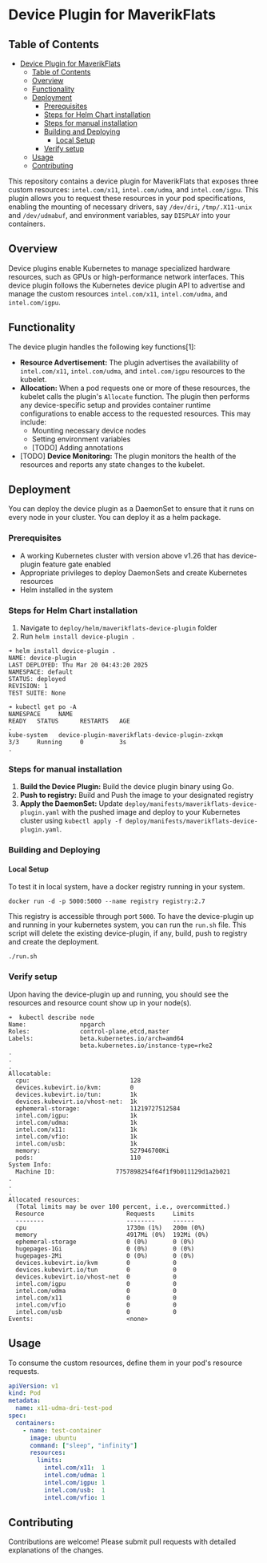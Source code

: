 # Device Plugin for MaverikFlats

## Table of Contents
- [Device Plugin for MaverikFlats](#device-plugin-for-maverikflats)
  - [Table of Contents](#table-of-contents)
  - [Overview](#overview)
  - [Functionality](#functionality)
  - [Deployment](#deployment)
    - [Prerequisites](#prerequisites)
    - [Steps for Helm Chart installation](#steps-for-helm-chart-installation)
    - [Steps for manual installation](#steps-for-manual-installation)
    - [Building and Deploying](#building-and-deploying)
      - [Local Setup](#local-setup)
    - [Verify setup](#verify-setup)
  - [Usage](#usage)
  - [Contributing](#contributing)

This repository contains a device plugin for MaverikFlats that exposes three custom resources: `intel.com/x11`, `intel.com/udma`, and `intel.com/igpu`. This plugin allows you to request these resources in your pod specifications, enabling the mounting of necessary drivers, say `/dev/dri`, `/tmp/.X11-unix` and `/dev/udmabuf`, and environment variables, say `DISPLAY` into your containers.

## Overview

Device plugins enable Kubernetes to manage specialized hardware resources, such as GPUs or high-performance network interfaces. This device plugin follows the Kubernetes device plugin API to advertise and manage the custom resources `intel.com/x11`, `intel.com/udma`, and `intel.com/igpu`.

## Functionality

The device plugin handles the following key functions[1]:

*   **Resource Advertisement:** The plugin advertises the availability of `intel.com/x11`, `intel.com/udma`, and `intel.com/igpu` resources to the kubelet.
*   **Allocation:** When a pod requests one or more of these resources, the kubelet calls the plugin's `Allocate` function.  The plugin then performs any device-specific setup and provides container runtime configurations to enable access to the requested resources. This may include:
    *   Mounting necessary device nodes
    *   Setting environment variables
    *   [TODO] Adding annotations
*   [TODO] **Device Monitoring:** The plugin monitors the health of the resources and reports any state changes to the kubelet. 

## Deployment

You can deploy the device plugin as a DaemonSet to ensure that it runs on every node in your cluster. You can deploy it as a helm package.

### Prerequisites

*   A working Kubernetes cluster with version above v1.26 that has device-plugin feature gate enabled
*   Appropriate privileges to deploy DaemonSets and create Kubernetes resources
* Helm installed in the system

### Steps for Helm Chart installation
1. Navigate to `deploy/helm/maverikflats-device-plugin` folder
2. Run `helm install device-plugin .`
```shell
➜ helm install device-plugin .
NAME: device-plugin
LAST DEPLOYED: Thu Mar 20 04:43:20 2025
NAMESPACE: default
STATUS: deployed
REVISION: 1
TEST SUITE: None

➜ kubectl get po -A
NAMESPACE     NAME                                                    READY   STATUS      RESTARTS   AGE
.
kube-system   device-plugin-maverikflats-device-plugin-zxkqm          3/3     Running     0          3s
.
```

### Steps for manual installation

1.  **Build the Device Plugin:** Build the device plugin binary using Go.
2.  **Push to registry:** Build and Push the image to your designated registry
3.  **Apply the DaemonSet:** Update `deploy/manifests/maverikflats-device-plugin.yaml` with the pushed image and deploy to your Kubernetes cluster using `kubectl apply -f deploy/manifests/maverikflats-device-plugin.yaml`.

### Building and Deploying
#### Local Setup

To test it in local system, have a docker registry running in your system.
```shell
docker run -d -p 5000:5000 --name registry registry:2.7
```
This registry is accessible through port `5000`. To have the device-plugin up and running in your kubernetes system, you can run the `run.sh` file. This script will delete the existing device-plugin, if any, build, push to registry and create the deployment. 
```shell
./run.sh
```

### Verify setup

Upon having the device-plugin up and running, you should see the resources and resource count show up in your node(s). 
```shell
➜  kubectl describe node
Name:               npgarch
Roles:              control-plane,etcd,master
Labels:             beta.kubernetes.io/arch=amd64
                    beta.kubernetes.io/instance-type=rke2
.
.
.
Allocatable:
  cpu:                            128
  devices.kubevirt.io/kvm:        0
  devices.kubevirt.io/tun:        1k
  devices.kubevirt.io/vhost-net:  1k
  ephemeral-storage:              11219727512584
  intel.com/igpu:                 1k
  intel.com/udma:                 1k
  intel.com/x11:                  1k
  intel.com/vfio:                 1k
  intel.com/usb:                  1k
  memory:                         527946700Ki
  pods:                           110
System Info:
  Machine ID:                 7757898254f64f1f9b011129d1a2b021
.
.
.
Allocated resources:
  (Total limits may be over 100 percent, i.e., overcommitted.)
  Resource                       Requests     Limits
  --------                       --------     ------
  cpu                            1730m (1%)   200m (0%)
  memory                         4917Mi (0%)  192Mi (0%)
  ephemeral-storage              0 (0%)       0 (0%)
  hugepages-1Gi                  0 (0%)       0 (0%)
  hugepages-2Mi                  0 (0%)       0 (0%)
  devices.kubevirt.io/kvm        0            0
  devices.kubevirt.io/tun        0            0
  devices.kubevirt.io/vhost-net  0            0
  intel.com/igpu                 0            0
  intel.com/udma                 0            0
  intel.com/x11                  0            0
  intel.com/vfio                 0            0
  intel.com/usb                  0            0
Events:                          <none>
```

## Usage

To consume the custom resources, define them in your pod's resource requests.

```yaml
apiVersion: v1
kind: Pod
metadata:
  name: x11-udma-dri-test-pod
spec:
  containers:
    - name: test-container
      image: ubuntu
      command: ["sleep", "infinity"]
      resources:
        limits:
          intel.com/x11:  1
          intel.com/udma: 1
          intel.com/igpu: 1
          intel.com/usb:  1
          intel.com/vfio: 1

```

## Contributing

Contributions are welcome! Please submit pull requests with detailed explanations of the changes.

